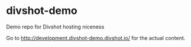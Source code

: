 # divshot-demo
Demo repo for Divshot hosting niceness

Go to http://development.divshot-demo.divshot.io/ for the actual content.
